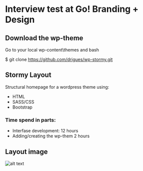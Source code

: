 # Interview test at Go! Branding + Design

## Download the wp-theme

Go to your local wp-content\themes and bash

$ git clone https://github.com/drigues/wp-stormy.git

## Stormy Layout

Structural homepage for a wordpress theme using:

- HTML
- SASS/CSS
- Bootstrap

### Time spend in parts:

- Interfase development: 12 hours
- Adding/creating the wp-them 2 hours

## Layout image

![alt text](https://github.com/drigues/wp-stormy/blob/master/resources/images/homepage.png)